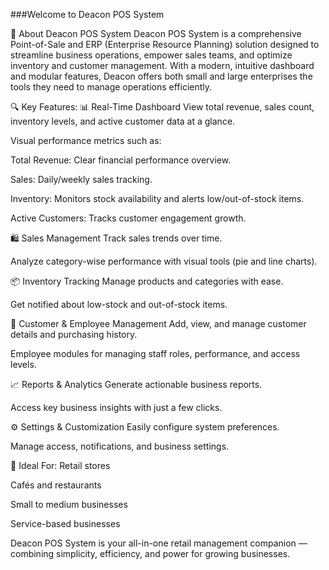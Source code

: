 ###Welcome to Deacon POS System

🧾 About Deacon POS System
Deacon POS System is a comprehensive Point-of-Sale and ERP (Enterprise Resource Planning) solution designed to streamline business operations, empower sales teams, and optimize inventory and customer management. With a modern, intuitive dashboard and modular features, Deacon offers both small and large enterprises the tools they need to manage operations efficiently.

🔍 Key Features:
📊 Real-Time Dashboard
View total revenue, sales count, inventory levels, and active customer data at a glance.

Visual performance metrics such as:

Total Revenue: Clear financial performance overview.

Sales: Daily/weekly sales tracking.

Inventory: Monitors stock availability and alerts low/out-of-stock items.

Active Customers: Tracks customer engagement growth.

🛍️ Sales Management
Track sales trends over time.

Analyze category-wise performance with visual tools (pie and line charts).

📦 Inventory Tracking
Manage products and categories with ease.

Get notified about low-stock and out-of-stock items.

👥 Customer & Employee Management
Add, view, and manage customer details and purchasing history.

Employee modules for managing staff roles, performance, and access levels.

📈 Reports & Analytics
Generate actionable business reports.

Access key business insights with just a few clicks.

⚙️ Settings & Customization
Easily configure system preferences.

Manage access, notifications, and business settings.

💼 Ideal For:
Retail stores

Cafés and restaurants

Small to medium businesses

Service-based businesses

Deacon POS System is your all-in-one retail management companion — combining simplicity, efficiency, and power for growing businesses.
